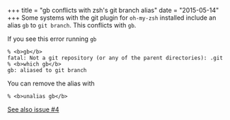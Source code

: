+++
title = "gb conflicts with zsh's git branch alias"
date = "2015-05-14"
+++
Some systems with the git plugin for `oh-my-zsh` installed include an alias `gb` to `git branch`. This conflicts with `gb`.

If you see this error running `gb`
```
% <b>gb</b>
fatal: Not a git repository (or any of the parent directories): .git
% <b>which gb</b>
gb: aliased to git branch
```

You can remove the alias with
``` 
% <b>unalias gb</b>
```

[See also issue #4](https://github.com/constabulary/gb/issues/4)
